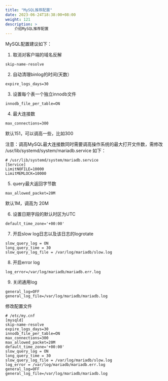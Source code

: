 ```yaml
---
title: "MySQL推荐配置"
date: 2023-06-24T18:38:00+08:00
weight: 121
description: >
    介绍MySQL推荐配置
---
```


MySQL配置建议如下：

1. 取消对客户端的域名反解

```
skip-name-resolve
```

2. 自动清理binlog的时间(天数）

```
expire_logs_days=30
```


3. 设置每个表一个独立innodb文件

```
innodb_file_per_table=ON
```

4. 最大连接数

```
max_connections=300
```

默认151，可以调高一些，比如300 

注意：调高MySQL最大连接数同时需要调高操作系统的最大打开文件数，需修改 /usr/lib/systemd/system/mariadb.service 如下：

```
# /usr/lib/systemd/system/mariadb.service
[Service]
LimitNOFILE=10000
LimitMEMLOCK=10000
```


5. query最大返回字节数

```
max_allowed_packet=20M
```

默认1M，调高为 20M


6. 设置日期字段的默认时区为UTC

```
default_time_zone='+00:00'
```

7. 开启slow log日志以及该日志的logrotate

```
slow_query_log = ON
long_query_time = 30
slow_query_log_file = /var/log/mariadb/slow.log
```

8. 开启error log
```
log_error=/var/log/mariadb/mariadb.err.log
```

9. 关闭通用log
```
general_log=OFF
general_log_file=/var/log/mariadb/mariadb.log
```

修改配置文件
```
# /etc/my.cnf
[mysqld]
skip-name-resolve
expire_logs_days=30
innodb_file_per_table=ON
max_connections=300
max_allowed_packet=20M
default_time_zone='+00:00'
slow_query_log = ON
long_query_time = 30
slow_query_log_file = /var/log/mariadb/slow.log
log_error = /var/log/mariadb/mariadb.err.log
general_log=OFF
general_log_file=/var/log/mariadb/mariadb.log
```